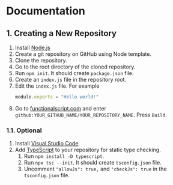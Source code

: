 # Documentation

## 1. Creating a New Repository

1. Install [Node.js](https://nodejs.org/en/)
2. Create a git repository on GitHub using Node template.
3. Clone the repository.
4. Go to the root directory of the cloned repository. 
5. Run `npm init`. It should create `package.json` file.
9. Create an `index.js` file in the repository root.
10. Edit the `index.js` file. For example
    ```js
    module.exports = "Hello world!"
    ```
11. Go to [functionalscript.com](https://functionalscript.com) and enter `github:YOUR_GITHUB_NAME/YOUR_REPOSITORY_NAME`. Press `Build`.

### 1.1. Optional

1. Install [Visual Studio Code](https://code.visualstudio.com/).
2. Add [TypeScript](https://www.typescriptlang.org/) to your repository for static type checking.
   1. Run `npm install -D typescript`.
   2. Run `npx tsc --init`. It should create `tsconfig.json` file.
   3. Uncomment `"allowJs": true,` and `"checkJs": true` in the `tsconfig.json` file.

